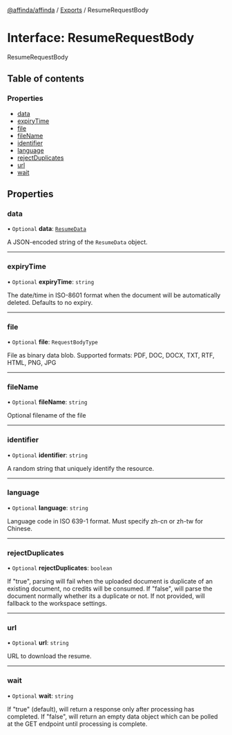 [@affinda/affinda](../README.md) / [Exports](../modules.md) / ResumeRequestBody

# Interface: ResumeRequestBody

ResumeRequestBody

## Table of contents

### Properties

- [data](ResumeRequestBody.md#data)
- [expiryTime](ResumeRequestBody.md#expirytime)
- [file](ResumeRequestBody.md#file)
- [fileName](ResumeRequestBody.md#filename)
- [identifier](ResumeRequestBody.md#identifier)
- [language](ResumeRequestBody.md#language)
- [rejectDuplicates](ResumeRequestBody.md#rejectduplicates)
- [url](ResumeRequestBody.md#url)
- [wait](ResumeRequestBody.md#wait)

## Properties

### data

• `Optional` **data**: [`ResumeData`](ResumeData.md)

A JSON-encoded string of the `ResumeData` object.

___

### expiryTime

• `Optional` **expiryTime**: `string`

The date/time in ISO-8601 format when the document will be automatically deleted.  Defaults to no expiry.

___

### file

• `Optional` **file**: `RequestBodyType`

File as binary data blob. Supported formats: PDF, DOC, DOCX, TXT, RTF, HTML, PNG, JPG

___

### fileName

• `Optional` **fileName**: `string`

Optional filename of the file

___

### identifier

• `Optional` **identifier**: `string`

A random string that uniquely identify the resource.

___

### language

• `Optional` **language**: `string`

Language code in ISO 639-1 format. Must specify zh-cn or zh-tw for Chinese.

___

### rejectDuplicates

• `Optional` **rejectDuplicates**: `boolean`

If "true", parsing will fail when the uploaded document is duplicate of an existing document, no credits will be consumed. If "false", will parse the document normally whether its a duplicate or not. If not provided, will fallback to the workspace settings.

___

### url

• `Optional` **url**: `string`

URL to download the resume.

___

### wait

• `Optional` **wait**: `string`

If "true" (default), will return a response only after processing has completed. If "false", will return an empty data object which can be polled at the GET endpoint until processing is complete.
